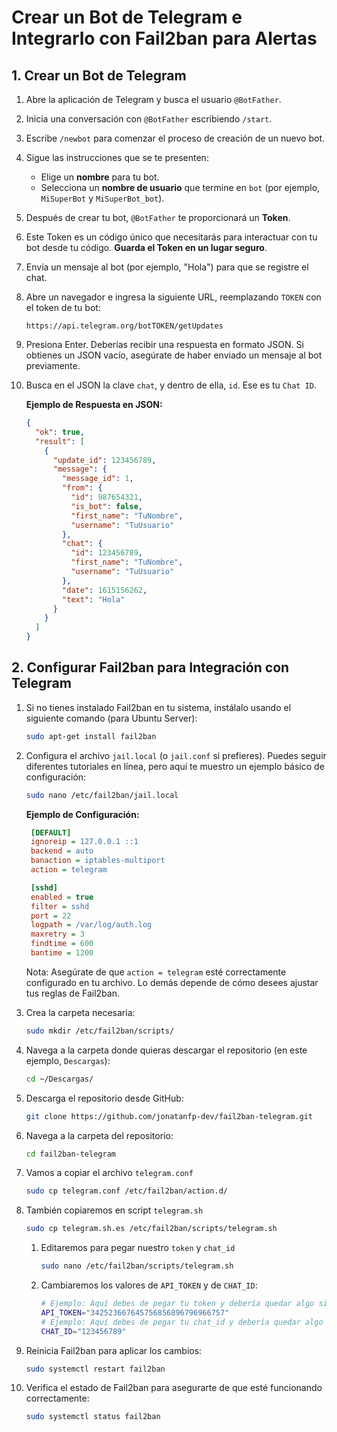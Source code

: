 # Crear un Bot de Telegram e Integrarlo con Fail2ban para Alertas

## 1. Crear un Bot de Telegram

1. Abre la aplicación de Telegram y busca el usuario `@BotFather`.
2. Inicia una conversación con `@BotFather` escribiendo `/start`.
3. Escribe `/newbot` para comenzar el proceso de creación de un nuevo bot.
4. Sigue las instrucciones que se te presenten:
   - Elige un **nombre** para tu bot.
   - Selecciona un **nombre de usuario** que termine en `bot` (por ejemplo, `MiSuperBot` y `MiSuperBot_bot`).
5. Después de crear tu bot, `@BotFather` te proporcionará un **Token**.
6. Este Token es un código único que necesitarás para interactuar con tu bot desde tu código. **Guarda el Token en un lugar seguro**.
7. Envía un mensaje al bot (por ejemplo, "Hola") para que se registre el chat.
8. Abre un navegador e ingresa la siguiente URL, reemplazando `TOKEN` con el token de tu bot:

   `https://api.telegram.org/botTOKEN/getUpdates`

9. Presiona Enter. Deberías recibir una respuesta en formato JSON. Si obtienes un JSON vacío, asegúrate de haber enviado un mensaje al bot previamente.
10. Busca en el JSON la clave `chat`, y dentro de ella, `id`. Ese es tu `Chat ID`.

    **Ejemplo de Respuesta en JSON:**

    ```json
    {
      "ok": true,
      "result": [
        {
          "update_id": 123456789,
          "message": {
            "message_id": 1,
            "from": {
              "id": 987654321,
              "is_bot": false,
              "first_name": "TuNombre",
              "username": "TuUsuario"
            },
            "chat": {
              "id": 123456789,
              "first_name": "TuNombre",
              "username": "TuUsuario"
            },
            "date": 1615156262,
            "text": "Hola"
          }
        }
      ]
    }
    ```

## 2. Configurar Fail2ban para Integración con Telegram

1. Si no tienes instalado Fail2ban en tu sistema, instálalo usando el siguiente comando (para Ubuntu Server):

   ```bash
   sudo apt-get install fail2ban
   ```

2. Configura el archivo `jail.local` (o `jail.conf` si prefieres). Puedes seguir diferentes tutoriales en línea, pero aquí te muestro un ejemplo básico de configuración:

   ```bash
   sudo nano /etc/fail2ban/jail.local
   ```

   **Ejemplo de Configuración:**

   ```ini
    [DEFAULT]
    ignoreip = 127.0.0.1 ::1
    backend = auto
    banaction = iptables-multiport
    action = telegram

    [sshd]
    enabled = true
    filter = sshd
    port = 22
    logpath = /var/log/auth.log
    maxretry = 3
    findtime = 600
    bantime = 1200
   ```

   Nota: Asegúrate de que `action = telegram` esté correctamente configurado en tu archivo. Lo demás depende de cómo desees ajustar tus reglas de Fail2ban.

3. Crea la carpeta necesaria:

   ```bash
   sudo mkdir /etc/fail2ban/scripts/
   ```

4. Navega a la carpeta donde quieras descargar el repositorio (en este ejemplo, `Descargas`):

   ```bash
   cd ~/Descargas/
   ```

5. Descarga el repositorio desde GitHub:

   ```bash
   git clone https://github.com/jonatanfp-dev/fail2ban-telegram.git
   ```

6. Navega a la carpeta del repositorio:

   ```bash
   cd fail2ban-telegram
   ```

7. Vamos a copiar el archivo `telegram.conf`

   ```bash
   sudo cp telegram.conf /etc/fail2ban/action.d/
   ```

8. También copiaremos en script `telegram.sh`

   ```bash
   sudo cp telegram.sh.es /etc/fail2ban/scripts/telegram.sh
   ```

   1. Editaremos para pegar nuestro `token` y `chat_id`

      ```bash
      sudo nano /etc/fail2ban/scripts/telegram.sh
      ```

   2. Cambiaremos los valores de `API_TOKEN` y de `CHAT_ID`:
      ```bash
      # Ejemplo: Aquí debes de pegar tu token y debería quedar algo similar
      API_TOKEN="342523667645756856896796966757"
      # Ejemplo: Aquí debes de pegar tu chat_id y debería quedar algo similar
      CHAT_ID="123456789"
      ```

9. Reinicia Fail2ban para aplicar los cambios:

   ```bash
   sudo systemctl restart fail2ban
   ```

10. Verifica el estado de Fail2ban para asegurarte de que esté funcionando correctamente:

    ```bash
    sudo systemctl status fail2ban
    ```